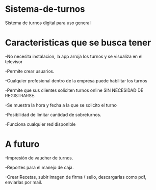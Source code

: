 # Sistema-de-turnos
Sistema de turnos digital para uso general

# Caracteristicas que se busca tener

-No necesita instalacion, la app arroja los turnos y se visualiza en el televisor

-Permite crear usuarios.

-Cualquier profesional dentro de la empresa puede habilitar los turnos

-Permite que sus clientes soliciten turnos online SIN NECESIDAD DE REGISTRARSE.

-Se muestra la hora y fecha a la que se solicito el turno 

-Posibilidad de limitar cantidad de sobreturnos.

-Funciona cualquier red disponible

# A futuro

-Impresión de vaucher de turnos.

-Reportes para el manejo de caja.

-Crear Recetas, subir imagen de firma / sello, descargarlas como pdf, enviarlas por mail.


